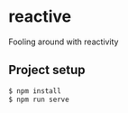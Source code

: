 # reactive

Fooling around with reactivity

## Project setup

```bash
$ npm install
$ npm run serve
```
